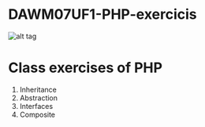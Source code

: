 # DAWM07UF1-PHP-exercicis
![alt tag](https://upload.wikimedia.org/wikipedia/commons/thumb/c/c1/Php_logo.svg/200px-Php_logo.svg.png)

<h1>Class exercises of PHP</h1>

<ol>
<li>Inheritance</li>
<li>Abstraction</li>
<li>Interfaces</li>
<li>Composite</li>
</ol>
